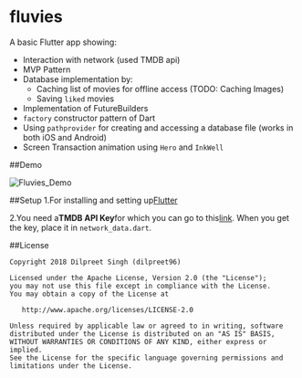 # fluvies

A basic Flutter app showing:
- Interaction with network (used TMDB api)
- MVP Pattern
- Database implementation by:
    * Caching list of movies for offline access (TODO: Caching Images) 
    * Saving `liked` movies
- Implementation of FutureBuilders
- `factory` constructor pattern of Dart
- Using `pathprovider` for creating and accessing a database file (works in both iOS and Android)
- Screen Transaction animation using `Hero` and `InkWell`

##Demo

![Fluvies_Demo](https://raw.githubusercontent.com/dilpreet2028/fluvies/master/graphic/demo.gif)

##Setup
1.For installing and setting up[Flutter](https://flutter.io/setup/)

2.You need a**TMDB API Key**for which you can go to this[link](https://developers.themoviedb.org/3/getting-started/introduction).
When you get the key, place it in `network_data.dart`.

##License
```
Copyright 2018 Dilpreet Singh (dilpreet96)

Licensed under the Apache License, Version 2.0 (the "License");
you may not use this file except in compliance with the License.
You may obtain a copy of the License at

   http://www.apache.org/licenses/LICENSE-2.0

Unless required by applicable law or agreed to in writing, software
distributed under the License is distributed on an "AS IS" BASIS,
WITHOUT WARRANTIES OR CONDITIONS OF ANY KIND, either express or implied.
See the License for the specific language governing permissions and
limitations under the License.

```
